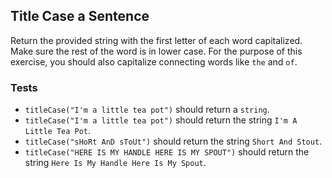 ## Title Case a Sentence
Return the provided string with the first letter of each word capitalized. 
Make sure the rest of the word is in lower case.
For the purpose of this exercise, you should also capitalize connecting words like ```the``` and ```of```.

### Tests
* ```titleCase("I'm a little tea pot")``` should return a ```string```.
* ```titleCase("I'm a little tea pot")``` should return the string ```I'm A Little Tea Pot```.
* ```titleCase("sHoRt AnD sToUt")``` should return the string ```Short And Stout```.
* ```titleCase("HERE IS MY HANDLE HERE IS MY SPOUT")``` should return the string ```Here Is My Handle Here Is My Spout```.
